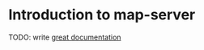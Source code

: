 # Introduction to map-server

TODO: write [great documentation](http://jacobian.org/writing/what-to-write/)
